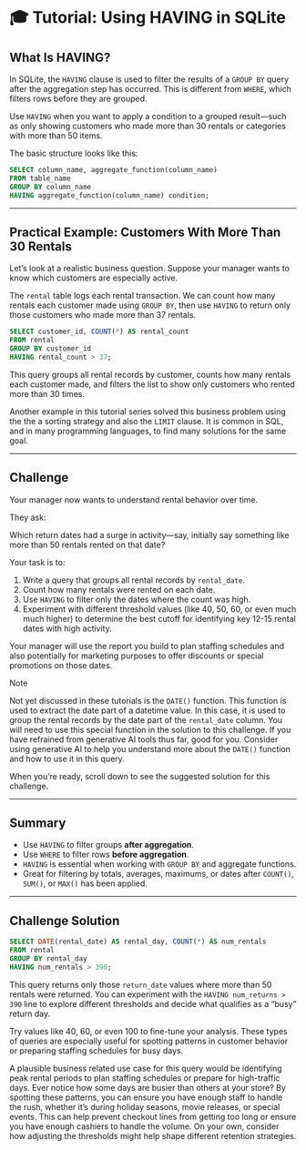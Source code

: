 # 🎓 Tutorial: Using HAVING in SQLite

## What Is HAVING?

In SQLite, the `HAVING` clause is used to filter the results of a `GROUP BY` query after the aggregation step has occurred. This is different from `WHERE`, which filters rows before they are grouped.

Use `HAVING` when you want to apply a condition to a grouped result—such as only showing customers who made more than 30 rentals or categories with more than 50 items.

The basic structure looks like this:

```sql
SELECT column_name, aggregate_function(column_name)
FROM table_name
GROUP BY column_name
HAVING aggregate_function(column_name) condition;
```

---

## Practical Example: Customers With More Than 30 Rentals

Let’s look at a realistic business question. Suppose your manager wants to know which customers are especially active.

The `rental` table logs each rental transaction. We can count how many rentals each customer made using `GROUP BY`, then use `HAVING` to return only those customers who made more than 37 rentals.

```sql
SELECT customer_id, COUNT(*) AS rental_count
FROM rental
GROUP BY customer_id
HAVING rental_count > 37;
```

This query groups all rental records by customer, counts how many rentals each customer made, and filters the list to show only customers who rented more than 30 times.

Another example in this tutorial series solved this business problem using the the a sorting strategy and also the `LIMIT` clause. It is common in SQL, and in many programming languages, to find many solutions for the same goal.

---

## Challenge

Your manager now wants to understand rental behavior over time.

They ask:

Which return dates had a surge in activity—say, initially say something like more than 50 rentals rented on that date?

Your task is to:

1. Write a query that groups all rental records by `rental_date`.
2. Count how many rentals were rented on each date.
3. Use `HAVING` to filter only the dates where the count was high.
4. Experiment with different threshold values (like 40, 50, 60, or even much much higher) to determine the best cutoff for identifying key 12-15 rental dates with high activity.

Your manager will use the report you build to plan staffing schedules and also potentially for marketing purposes to offer discounts or special promotions on those dates.

> [!NOTE]
> Not yet discussed in these tutorials is the `DATE()` function. This function is used to extract the date part of a datetime value. In this case, it is used to group the rental records by the date part of the `rental_date` column. You will need to use this special function in the solution to this challenge. If you have refrained from generative AI tools thus far, good for you. Consider using generative AI to help you understand more about the `DATE()` function and how to use it in this query.

When you’re ready, scroll down to see the suggested solution for this challenge.

---

## Summary

* Use `HAVING` to filter groups **after aggregation**.
* Use `WHERE` to filter rows **before aggregation**.
* `HAVING` is essential when working with `GROUP BY` and aggregate functions.
* Great for filtering by totals, averages, maximums, or dates after `COUNT()`, `SUM()`, or `MAX()` has been applied.

---

## Challenge Solution

```sql
SELECT DATE(rental_date) AS rental_day, COUNT(*) AS num_rentals
FROM rental
GROUP BY rental_day
HAVING num_rentals > 390;
```

This query returns only those `return_date` values where more than 50 rentals were returned. You can experiment with the `HAVING num_returns > 390` line to explore different thresholds and decide what qualifies as a “busy” return day.

Try values like 40, 60, or even 100 to fine-tune your analysis. These types of queries are especially useful for spotting patterns in customer behavior or preparing staffing schedules for busy days.

A plausible business related use case for this query would be identifying peak rental periods to plan staffing schedules or prepare for high-traffic days. Ever notice how some days are busier than others at your store? By spotting these patterns, you can ensure you have enough staff to handle the rush, whether it’s during holiday seasons, movie releases, or special events. This can help prevent checkout lines from getting too long or ensure you have enough cashiers to handle the volume. On your own, consider how adjusting the thresholds might help shape different retention strategies.
